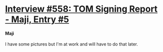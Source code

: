 # [Interview #558: TOM Signing Report - Maji, Entry #5](https://www.theoryland.com/intvmain.php?i=558#5)

#### Maji

I have some pictures but I'm at work and will have to do that later.

